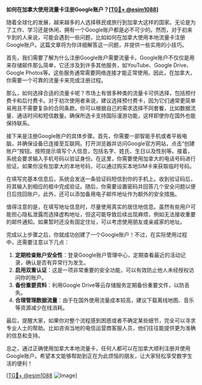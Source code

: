 **如何在加拿大使用流量卡注册Google账户？[[TG💪+ @esim1088](https://t.me/s/esim1088)]**

随着全球化的发展，越来越多的人选择移民或旅行到加拿大这样的国家。无论是为了工作、学习还是休闲，拥有一个Google账户都是必不可少的。然而，对于初来乍到的人来说，可能会遇到一些问题，比如如何在加拿大使用本地流量卡注册Google账户。这篇文章将为你详细解答这一问题，并提供一些实用的小技巧。

首先，我们需要了解为什么注册Google账户需要流量卡。Google账户不仅仅是用来存储邮件那么简单，它还涉及到许多其他服务，如YouTube、Google Drive、Google Photos等。这些服务通常需要网络连接才能正常使用。因此，在加拿大，你需要一个可靠的流量卡来完成注册过程。

那么，如何选择合适的流量卡呢？市场上有很多种类的流量卡可供选择，包括预付费卡和后付费卡。对于初次使用者来说，建议选择预付费卡，因为它们通常更简单易用且不需要复杂的合同条款。你可以根据自己的需求选择不同套餐，比如数据流量、通话时间和短信数量。确保所选卡支持国际漫游功能，这样即使你在国外也能保持联系。

接下来是注册Google账户的具体步骤。首先，你需要一部智能手机或者平板电脑，并确保设备已连接至互联网。打开浏览器并访问Google官方网站，点击“创建账户”按钮。按照提示填写个人信息，包括名字、姓氏、生日以及性别等。接着，系统会要求输入手机号码以验证身份。在这里，你需要使用加拿大的电话号码进行验证。如果你没有加拿大的本地号码，可以通过购买本地SIM卡来获取临时号码。

在填写完基本信息后，系统会发送一条验证码短信到你的手机上。收到验证码后，将其输入到相应的框中完成验证。随后，你需要设置密码并回答几个安全问题以便日后找回账户。此外，还可以添加备用电子邮件地址作为额外的安全措施。

值得注意的是，在填写地址信息时，尽量使用真实的居住地信息。虽然有些用户可能担心隐私泄露而选择虚构地址，但这可能导致后续出现麻烦，例如无法接收重要的邮件通知。如果暂时还没有固定住址，可以考虑使用朋友或亲戚家的地址。

完成以上步骤之后，你就成功创建了一个Google账户！不过，在实际使用过程中，还需要注意以下几点：

1. **定期检查账户安全性**：登录Google账户管理中心，定期查看最近的活动记录，确认是否有异常行为发生。
2. **启用双重认证**：这是一项非常重要的安全功能，可以有效防止他人未经授权访问你的账户。
3. **备份重要资料**：利用Google Drive等云存储服务定期备份重要文件，以防丢失。
4. **合理管理数据流量**：由于在国外使用流量成本较高，建议下载离线地图、音乐等资源减少在线消耗。

最后，提醒大家，如果你对整个流程感到困惑或者不确定某些细节，完全可以寻求专业人士的帮助。比如咨询当地的电信运营商客服人员，他们往往能提供更为准确的信息和支持。

总之，通过正确使用加拿大本地流量卡，任何人都可以在加拿大顺利注册并使用Google账户。希望本文能够帮助到正在为此烦恼的朋友，让大家轻松享受数字生活的便利！

[[TG💪+ @esim1088](https://t.me/s/esim1088) ![Image](https://i.postimg.cc/4NQfJmqS/Snipaste-2025-05-13-00-14-12.png)]
